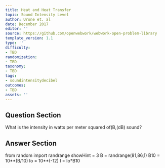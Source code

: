 ```yaml
---
title: Heat and Heat Transfer
topic: Sound Intensity Level
author: Urone et. al
date: December 2017
editor: ''
source: https://github.com/openwebwork/webwork-open-problem-library
template_version: 1.1
type: ''
difficulty:
- TBD
randomization:
- TBD
taxonomy:
- TBD
tags:
- soundintensitydecibel
outcomes:
- TBD
assets: ''
---
```


## Question Section 

What is the intensity in watts per meter squared of(B,(dB) sound?



## Answer Section

from random import randrange
showHint = 3
B = randrange(81,86,1)
B10 = 10**(B/10)
Io = 10**(-12)
I = Io*B10